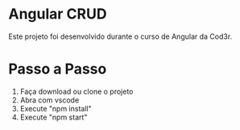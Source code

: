# Angular CRUD
Este projeto foi desenvolvido durante o curso de Angular da Cod3r.

# Passo a Passo
1. Faça download ou clone o projeto
2. Abra com vscode
3. Execute "npm install"
4. Execute "npm start"
